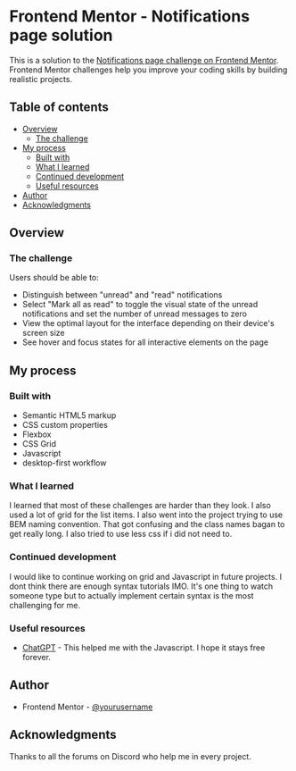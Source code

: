 # Frontend Mentor - Notifications page solution

This is a solution to the [Notifications page challenge on Frontend Mentor](https://www.frontendmentor.io/challenges/notifications-page-DqK5QAmKbC). Frontend Mentor challenges help you improve your coding skills by building realistic projects. 

## Table of contents

- [Overview](#overview)
  - [The challenge](#the-challenge)
- [My process](#my-process)
  - [Built with](#built-with)
  - [What I learned](#what-i-learned)
  - [Continued development](#continued-development)
  - [Useful resources](#useful-resources)
- [Author](#author)
- [Acknowledgments](#acknowledgments)



## Overview

### The challenge

Users should be able to:

- Distinguish between "unread" and "read" notifications
- Select "Mark all as read" to toggle the visual state of the unread notifications and set the number of unread messages to zero
- View the optimal layout for the interface depending on their device's screen size
- See hover and focus states for all interactive elements on the page


## My process

### Built with

- Semantic HTML5 markup
- CSS custom properties
- Flexbox
- CSS Grid
- Javascript
- desktop-first workflow



### What I learned

I learned that most of these challenges are harder than they look. I also used a lot of grid for the list items. I also went into the project trying to use BEM naming convention. That got confusing and the class names bagan to get really long. I also tried to use less css if i did not need to.


### Continued development
I would like to continue working on grid and Javascript in future projects. I dont think there are enough syntax tutorials IMO. It's one thing to watch someone type but to actually implement certain syntax is the most challenging for me.


### Useful resources

- [ChatGPT](https://www.openai.com) - This helped me with the Javascript. I hope it stays free forever.



## Author


- Frontend Mentor - [@yourusername](https://www.frontendmentor.io/profile/bobbe86)




## Acknowledgments

Thanks to all the forums on Discord who help me in every project.


